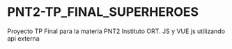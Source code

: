 # PNT2-TP_FINAL_SUPERHEROES
Proyecto TP Final para la materia PNT2 Instituto ORT. JS y VUE js utilizando api externa

